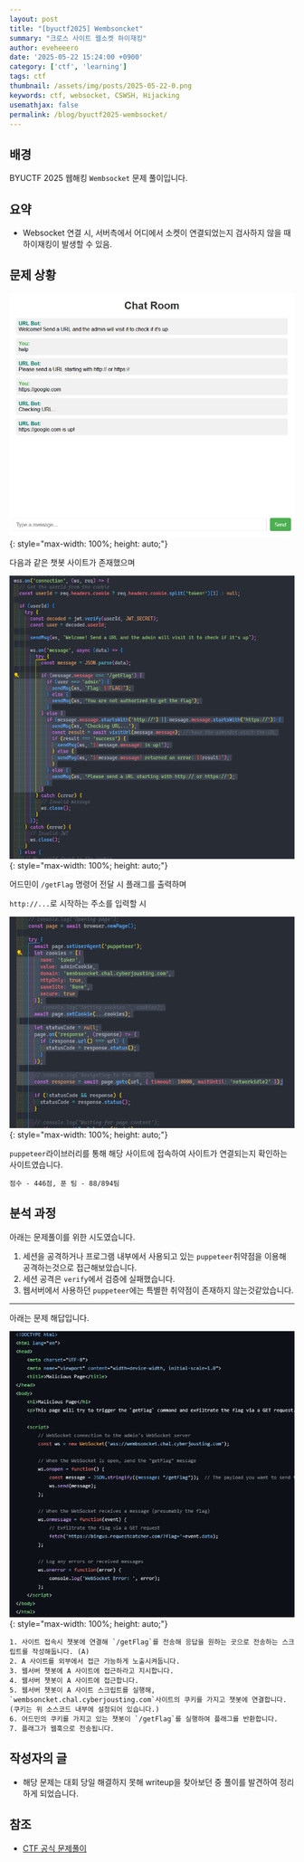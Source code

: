 ```yaml
---
layout: post
title: "[byuctf2025] Wembsoncket"
summary: "크로스 사이트 웹소켓 하이재킹"
author: eveheeero
date: '2025-05-22 15:24:00 +0900'
category: ['ctf', 'learning']
tags: ctf
thumbnail: /assets/img/posts/2025-05-22-0.png
keywords: ctf, websocket, CSWSH, Hijacking
usemathjax: false
permalink: /blog/byuctf2025-wembsocket/
---
```



## 배경

BYUCTF 2025 웹해킹 `Wembsocket` 문제 풀이입니다.

## 요약

- Websocket 연결 시, 서버측에서 어디에서 소켓이 연결되었는지 검사하지 않을 때 하이재킹이 발생할 수 있음.

## 문제 상황

![공격 대상 사이트](/assets/img/posts/2025-05-22-0.png){: style="max-width: 100%; height: auto;"}

다음과 같은 챗봇 사이트가 존재했으며

![웹서버 소스코드](/assets/img/posts/2025-05-22-1.png){: style="max-width: 100%; height: auto;"}

어드민이 `/getFlag` 명령어 전달 시 플래그를 출력하며

`http://...`로 시작하는 주소를 입력할 시

![내부 로직](/assets/img/posts/2025-05-22-2.png){: style="max-width: 100%; height: auto;"}

`puppeteer`라이브러리를 통해 해당 사이트에 접속하여 사이트가 연결되는지 확인하는 사이트였습니다.

`점수 - 446점, 푼 팀 - 88/894팀`

## 분석 과정

아래는 문제풀이를 위한 시도였습니다.

1. 세션을 공격하거나 프로그램 내부에서 사용되고 있는 `puppeteer`취약점을 이용해 공격하는것으로 접근해보았습니다.
2. 세션 공격은 `verify`에서 검증에 실패했습니다.
3. 웹서버에서 사용하던 `puppeteer`에는 특별한 취약점이 존재하지 않는것같았습니다.

---

아래는 문제 해답입니다.

![문제 해답](/assets/img/posts/2025-05-22-3.png){: style="max-width: 100%; height: auto;"}

```text
1. 사이트 접속시 챗봇에 연결해 `/getFlag`를 전송해 응답을 원하는 곳으로 전송하는 스크립트를 작성해둡니다. (A)
2. A 사이트를 외부에서 접근 가능하게 노출시켜둡니다.
3. 웹서버 챗봇에 A 사이트에 접근하라고 지시합니다.
4. 웹서버 챗봇이 A 사이트에 접근합니다.
5. 웹서버 챗봇이 A 사이트 스크립트를 실행해, `wembsoncket.chal.cyberjousting.com`사이트의 쿠키를 가지고 챗봇에 연결합니다. (쿠키는 위 소스코드 내부에 설정되어 있습니다.)
6. 어드민의 쿠키를 가지고 있는 챗봇이 `/getFlag`를 실행하여 플래그를 반환합니다.
7. 플래그가 웹훅으로 전송됩니다.
```

## 작성자의 글

- 해당 문제는 대회 당일 해결하지 못해 writeup을 찾아보던 중 풀이를 발견하여 정리하게 되었습니다.

## 참조

- [CTF 공식 문제풀이](https://github.com/BYU-CSA/BYUCTF-2025/blob/main/web/wembsoncket/README.md)
